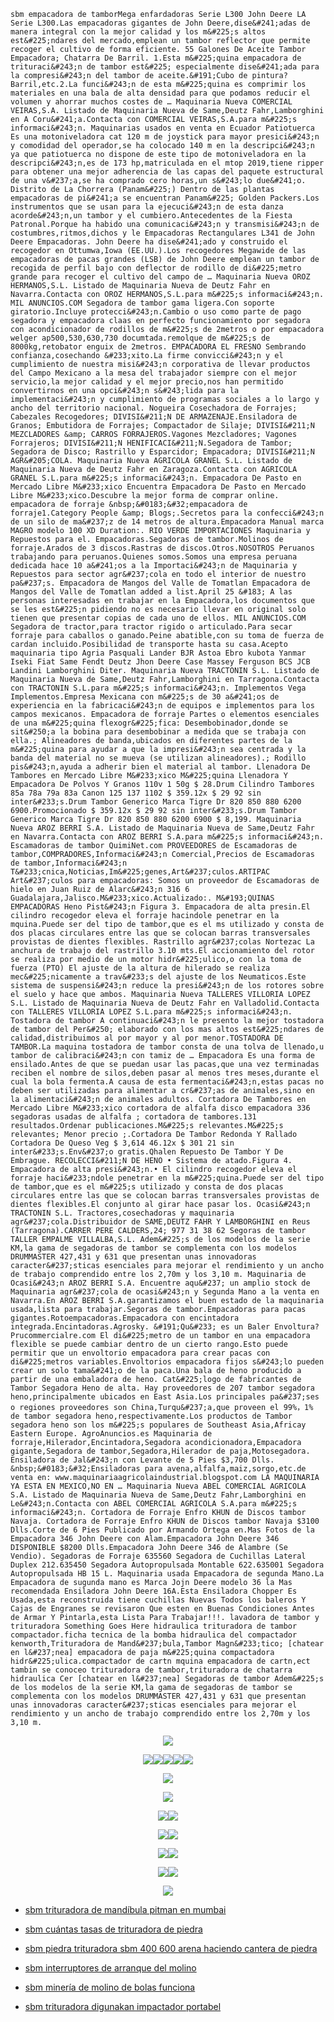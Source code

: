 
```
sbm empacadora de tamborMega enfardadoras Serie L300 John Deere LA Serie L300.Las empacadoras gigantes de John Deere,dise&#241;adas de manera integral con la mejor calidad y los m&#225;s altos est&#225;ndares del mercado,emplean un tambor reflector que permite recoger el cultivo de forma eficiente. 55 Galones De Aceite Tambor Empacadora; Chatarra De Barril. 1.Esta m&#225;quina empacadora de trituraci&#243;n de tambor est&#225; especialmente dise&#241;ada para la compresi&#243;n del tambor de aceite.&#191;Cubo de pintura? Barril,etc.2.La funci&#243;n de esta m&#225;quina es comprimir los materiales en una bala de alta densidad para que podamos reducir el volumen y ahorrar muchos costes de … Maquinaria Nueva COMERCIAL VEIRAS,S.A. Listado de Maquinaria Nueva de Same,Deutz Fahr,Lamborghini en A Coru&#241;a.Contacta con COMERCIAL VEIRAS,S.A.para m&#225;s informaci&#243;n. Maquinarias usados en venta en Ecuador Patiotuerca Es una motoniveladora cat 120 m de joystick para mayor presici&#243;n y comodidad del operador,se ha colocado 140 m en la descripci&#243;n ya que patiotuerca no dispone de este tipo de motoniveladora en la descripci&#243;n,es de 173 hp,matriculada en el mtop 2019,tiene ripper para obtener una mejor adherencia de las capas del paquete estructural de una v&#237;a,se ha comprado cero horas,un s&#243;lo due&#241;o. Distrito de La Chorrera (Panam&#225;) Dentro de las plantas empacadoras de pi&#241;a se encuentran Panam&#225; Golden Packers.Los instrumentos que se usan para la ejecuci&#243;n de esta danza acorde&#243;n,un tambor y el cumbiero.Antecedentes de la Fiesta Patronal.Porque ha habido una comunicaci&#243;n y transmisi&#243;n de costumbres,ritmos,dichos y le Empacadoras Rectangulares L341 de John Deere Empacadoras. John Deere ha dise&#241;ado y construido el recogedor en Ottumwa,Iowa (EE.UU.).Los recogedores Megawide de las empacadoras de pacas grandes (LSB) de John Deere emplean un tambor de recogida de perfil bajo con deflector de rodillo de di&#225;metro grande para recoger el cultivo del campo de … Maquinaria Nueva OROZ HERMANOS,S.L. Listado de Maquinaria Nueva de Deutz Fahr en Navarra.Contacta con OROZ HERMANOS,S.L.para m&#225;s informaci&#243;n. MIL ANUNCIOS.COM Segadora de tambor gama ligera.Con soporte giratorio.Incluye protecci&#243;n.Cambio o uso como parte de pago segadora y empacadora claas en perfecto funcionamiento por segadora con acondicionador de rodillos de m&#225;s de 2metros o por empacadora welger ap500,530,630,730 documtada.remolque de m&#225;s de 8000kg,retobator enguix de 2metros. EMPACADORA EL FRESNO Sembrando confianza,cosechando &#233;xito.La firme convicci&#243;n y el cumplimiento de nuestra misi&#243;n corporativa de llevar productos del Campo Mexicano a la mesa del trabajador siempre con el mejor servicio,la mejor calidad y el mejor precio,nos han permitido convertirnos en una opci&#243;n s&#243;lida para la implementaci&#243;n y cumplimiento de programas sociales a lo largo y ancho del territorio nacional. Nogueira Cosechadora de Forrajes; Cabezales Recogedores; DIVISI&#211;N DE ARMAZENAJE.Ensiladora de Granos; Embutidora de Forrajes; Compactador de Silaje; DIVISI&#211;N MEZCLADORES &amp; CARROS FORRAJEROS.Vagones Mezcladores; Vagones Forrajeros; DIVISI&#211;N HENIFICACI&#211;N.Segadora de Tambor; Segadora de Disco; Rastrillo y Esparcidor; Empacadora; DIVISI&#211;N AGR&#205;COLA. Maquinaria Nueva AGRICOLA GRANEL S.L. Listado de Maquinaria Nueva de Deutz Fahr en Zaragoza.Contacta con AGRICOLA GRANEL S.L.para m&#225;s informaci&#243;n. Empacadora De Pasto en Mercado Libre M&#233;xico Encuentra Empacadora De Pasto en Mercado Libre M&#233;xico.Descubre la mejor forma de comprar online. empacadora de forraje &nbsp;&#0183;&#32;empacadora de forraje1.Category People &amp; Blogs;.Secretos para la confecci&#243;n de un silo de ma&#237;z de 14 metros de altura.Empacadora Manual marca MAGRO modelo 100 XD Duration:. RIO VERDE IMPORTACIONES Maquinaria y Repuestos para el. Empacadoras.Segadoras de tambor.Molinos de forraje.Arados de 3 discos.Rastras de discos.Otros.NOSOTROS Peruanos trabajando para peruanos.Quienes somos.Somos una empresa peruana dedicada hace 10 a&#241;os a la Importaci&#243;n de Maquinaria y Repuestos para sector agr&#237;cola en todo el interior de nuestro pa&#237;s. Empacadora de Mangos del Valle de Tomatlan Empacadora de Mangos del Valle de Tomatlan added a list.April 25 &#183; A las personas interesadas en trabajar en la Empacadora,los documentos que se les est&#225;n pidiendo no es necesario llevar en original solo tienen que presentar copias de cada uno de ellos. MIL ANUNCIOS.COM Segadora de tractor,para tractor rigido o articulado.Para secar forraje para caballos o ganado.Peine abatible,con su toma de fuerza de cardan incluido.Posibilidad de transporte hasta su casa.Acepto maquinaria tipo Agria Pasquali Lander BJR Astoa Ebro kubota Yanmar Iseki Fiat Same Fendt Deutz Jhon Deere Case Massey Ferguson BCS JCB Landini Lamborghini Diter. Maquinaria Nueva TRACTONIN S.L. Listado de Maquinaria Nueva de Same,Deutz Fahr,Lamborghini en Tarragona.Contacta con TRACTONIN S.L.para m&#225;s informaci&#243;n. Implementos Vega Implementos.Empresa Mexicana con m&#225;s de 30 a&#241;os de experiencia en la fabricaci&#243;n de equipos e implementos para los campos mexicanos. Empacadora de forraje Partes o elementos esenciales de una m&#225;quina flexogr&#225;fica: Desembobinador,donde se sit&#250;a la bobina para desembobinar a medida que se trabaja con ella.; Alineadores de banda,ubicados en diferentes partes de la m&#225;quina para ayudar a que la impresi&#243;n sea centrada y la banda del material no se mueva (se utilizan alineadores).; Rodillo pis&#243;n,ayuda a adherir bien el material al tambor. Llenadora De Tambores en Mercado Libre M&#233;xico M&#225;quina Llenadora Y Empacadora De Polvos Y Granos 110v 1 50g $ 28.Drum Cilindro Tambores 85a 78a 79a 83a Canon 125 137 1102 $ 359.12x $ 29 92 sin inter&#233;s.Drum Tambor Generico Marca Tigre Dr 820 850 880 6200 6900.Promocionado $ 359.12x $ 29 92 sin inter&#233;s.Drum Tambor Generico Marca Tigre Dr 820 850 880 6200 6900 $ 8,199. Maquinaria Nueva AROZ BERRI S.A. Listado de Maquinaria Nueva de Same,Deutz Fahr en Navarra.Contacta con AROZ BERRI S.A.para m&#225;s informaci&#243;n. Escamadoras de tambor QuimiNet.com PROVEEDORES de Escamadoras de tambor,COMPRADORES,Informaci&#243;n Comercial,Precios de Escamadoras de tambor,Informaci&#243;n T&#233;cnica,Noticias,Im&#225;genes,Art&#237;culos.ARTIPAC Art&#237;culos para empacadoras: Somos un proveedor de Escamadoras de hielo en Juan Ruiz de Alarc&#243;n 316 6 Guadalajara,Jalisco.M&#233;xico.Actualizado:. M&#193;QUINAS EMPACADORAS Heno Pist&#243;n Figura 3. Empacadora de alta presin.El cilindro recogedor eleva el forraje hacindole penetrar en la mquina.Puede ser del tipo de tambor,que es el ms utilizado y consta de dos placas circulares entre las que se colocan barras transversales provistas de dientes flexibles. Rastrillo agr&#237;colas Nortezac La anchura de trabajo del rastrillo 3.10 mts.El accionamiento del rotor se realiza por medio de un motor hidr&#225;ulico,o con la toma de fuerza (PTO) El ajuste de la altura de hilerado se realiza mec&#225;nicamente a trav&#233;s del ajuste de los Neumaticos.Este sistema de suspensi&#243;n reduce la presi&#243;n de los rotores sobre el suelo y hace que ambos. Maquinaria Nueva TALLERES VILLORIA LOPEZ S.L. Listado de Maquinaria Nueva de Deutz Fahr en Valladolid.Contacta con TALLERES VILLORIA LOPEZ S.L.para m&#225;s informaci&#243;n. Tostadora de tambor A continuaci&#243;n le presento la mejor tostadora de tambor del Per&#250; elaborado con los mas altos est&#225;ndares de calidad,distribuimos al por mayor y al por menor.TOSTADORA DE TAMBOR.La maquina tostadora de tambor consta de una tolva de llenado,u tambor de calibraci&#243;n con tamiz de … Empacadora Es una forma de ensilado.Antes de que se puedan usar las pacas,que una vez terminadas reciben el nombre de silos,deben pasar al menos tres meses,durante el cual la bola fermenta.A causa de esta fermentaci&#243;n,estas pacas no deben ser utilizadas para alimentar a cr&#237;as de animales,sino en la alimentaci&#243;n de animales adultos. Cortadora De Tambores en Mercado Libre M&#233;xico cortadora de alfalfa disco empacadora 336 segadoras usadas de alfalfa ; cortadora de tambores.131 resultados.Ordenar publicaciones.M&#225;s relevantes.M&#225;s relevantes; Menor precio ;.Cortadora De Tambor Redonda Y Rallado Cortadora De Queso Veg $ 3,614 46.12x $ 301 21 sin inter&#233;s.Env&#237;o gratis.Qhalen Repuesto De Tambor Y De Embrague. RECOLECCI&#211;N DE HENO • Sistema de atado.Figura 4. Empacadora de alta presi&#243;n.• El cilindro recogedor eleva el forraje haci&#233;ndole penetrar en la m&#225;quina.Puede ser del tipo de tambor,que es el m&#225;s utilizado y consta de dos placas circulares entre las que se colocan barras transversales provistas de dientes flexibles.El conjunto al girar hace pasar los. Ocasi&#243;n TRACTONIN S.L. Tractores,cosechadoras y maquinaria agr&#237;cola.Distribuidor de SAME,DEUTZ FAHR Y LAMBORGHINI en Reus (Tarragona).CARRER PERE CALDERS,24; 977 31 38 62 Segoras de tambor TALLER EMPALME VILLALBA,S.L. Adem&#225;s de los modelos de la serie KM,la gama de segadoras de tambor se complementa con los modelos DRUMMASTER 427,431 y 631 que presentan unas innovadoras caracter&#237;sticas esenciales para mejorar el rendimiento y un ancho de trabajo comprendido entre los 2,70m y los 3,10 m. Maquinaria de Ocasi&#243;n AROZ BERRI S.A. Encuentre aqu&#237; un amplio stock de Maquinaria agr&#237;cola de ocasi&#243;n y Segunda Mano a la venta en Navarra.En AROZ BERRI S.A.garantizamos el buen estado de la maquinaria usada,lista para trabajar.Segoras de tambor.Empacadoras para pacas gigantes.Rotoempacadoras.Empacadora con encintadora integrada.Encintadoras.Agrosky. &#191;Qu&#233; es un Baler Envoltura? Prucommercialre.com El di&#225;metro de un tambor en una empacadora flexible se puede cambiar dentro de un cierto rango.Esto puede permitir que un envoltorio empacadora para crear pacas con di&#225;metros variables.Envoltorios empacadora fijos s&#243;lo pueden crear un solo tama&#241;o de la paca.Una bala de heno producido a partir de una embaladora de heno. Cat&#225;logo de fabricantes de Tambor Segadora Heno de alta. Hay proveedores de 207 tambor segadora heno,principalmente ubicados en East Asia.Los principales pa&#237;ses o regiones proveedores son China,Turqu&#237;a,que proveen el 99%，1% de tambor segadora heno,respectivamente.Los productos de Tambor segadora heno son los m&#225;s populares de Southeast Asia,Africay Eastern Europe. AgroAnuncios.es Maquinaria de forraje,Hilerador,Encintadora,Segadora acondicionadora,Empacadora gigante,Segadora de tambor,Segadora,Hilerador de paja,Motosegadora. Ensiladora de Jal&#243;n con Levante de 5 Pies $3,700 Dlls. &nbsp;&#0183;&#32;Ensiladoras para avena,alfalfa,maiz,sorgo,etc.de venta en: www.maquinariaagricolaindustrial.blogspot.com LA MAQUINARIA YA ESTA EN MEXICO,NO EN … Maquinaria Nueva ABEL COMERCIAL AGRICOLA S.A. Listado de Maquinaria Nueva de Same,Deutz Fahr,Lamborghini en Le&#243;n.Contacta con ABEL COMERCIAL AGRICOLA S.A.para m&#225;s informaci&#243;n. Cortadora de Forraje Enfro KHUN de Discos tambor Navaja. Cortadora de Forraje Enfro KHUN de Discos tambor Navaja $3100 Dlls.Corte de 6 Pies Publicado por Armando Ortega en.Mas Fotos de la Empacadora 346 John Deere con Alam.Empacadora John Deere 346 DISPONIBLE $8200 Dlls.Empacadora John Deere 346 de Alambre (Se Vendio). Segadoras de Forraje 635560 Segadora de Cuchillas Lateral Duplex 212.635450 Segadora Autopropulsada Montable 622.635001 Segadora Autopropulsada HB 15 L. Maquinaria usada Empacadora de segunda Mano.La Empacadora de sugunda mano es Marca Jojn Deere modelo 36 la Mas recomendada Ensiladora John Deere 16A.Esta Ensiladora Chopper Es Usada,esta reconstruida tiene cuchillas Nuevas Todos los baleros Y Cajas de Engranes se revisaron Que esten en Buenas Condiciones Antes de Armar Y Pintarla,esta Lista Para Trabajar!!!. lavadora de tambor y trituradora Something Goes Here hidraulica trituradora de tambor compactador.ficha tecnica de la bomba hidraulica del compactador kenworth,Trituradora de Mand&#237;bula,Tambor Magn&#233;tico; [chatear en l&#237;nea] empacadora de paja m&#225;quina compactadora hidr&#225;ulica.compactador de cartn mquina empacadora de cartn,ect tambin se conoceo trituradora de tambor,trituradora de chatarra hidraulica Cer [chatear en l&#237;nea] Segadoras de tambor Adem&#225;s de los modelos de la serie KM,la gama de segadoras de tambor se complementa con los modelos DRUMMASTER 427,431 y 631 que presentan unas innovadoras caracter&#237;sticas esenciales para mejorar el rendimiento y un ancho de trabajo comprendido entre los 2,70m y los 3,10 m. 
```

<div align="center">

<a href="https://es-crusher.shibang-china.com/github&k=sbm+empacadora+de+tambor"><img src="https://static.shibang-china.com/es/crusher/logo.jpg"></a>

<a href="https://es-crusher.shibang-china.com/github&k=sbm+empacadora+de+tambor"><img src="https://static.shibang-china.com/es/crusher/index.jpg"></a><a href="https://es-crusher.shibang-china.com/material.htmlgithub&k=sbm+empacadora+de+tambor"><img src="https://static.shibang-china.com/es/crusher/material.jpg"></a><a href="https://es-crusher.shibang-china.com/application.htmlgithub&k=sbm+empacadora+de+tambor"><img src="https://static.shibang-china.com/es/crusher/application.jpg"></a><a href="https://es-crusher.shibang-china.com/aboutus.htmlgithub&k=sbm+empacadora+de+tambor"><img src="https://static.shibang-china.com/es/crusher/aboutus.jpg"></a><a href="https://es-crusher.shibang-china.com/contact.htmlgithub&k=sbm+empacadora+de+tambor"><img src="https://static.shibang-china.com/es/crusher/contact.jpg"></a>

<a href="https://es-crusher.shibang-china.com/github&k=sbm+empacadora+de+tambor"><img src="https://static.shibang-china.com/es/crusher/banner.jpg"></a>

<a href="https://swt.shibang-china.com/github&k=sbm+empacadora+de+tambor"><img src="https://static.shibang-china.com/es/crusher/text.jpg"></a>

<a href="https://swt.shibang-china.com/github&k=sbm+empacadora+de+tambor"><img src="https://static.shibang-china.com/es/crusher/chat.jpg"></a><a href="https://es-crusher.shibang-china.com/contact.htmlgithub&k=sbm+empacadora+de+tambor"><img src="https://static.shibang-china.com/es/crusher/message.jpg"></a>

<a href="https://es-crusher.shibang-china.com/products/pe.htmlgithub&k=sbm+empacadora+de+tambor"><img src="https://static.shibang-china.com/es/crusher/pe.jpg"></a><a href="https://es-crusher.shibang-china.com/products/pf.htmlgithub&k=sbm+empacadora+de+tambor"><img src="https://static.shibang-china.com/es/crusher/pf.jpg"></a>

<a href="https://es-crusher.shibang-china.com/products/hpt.htmlgithub&k=sbm+empacadora+de+tambor"><img src="https://static.shibang-china.com/es/crusher/hpt.jpg"></a><a href="https://es-crusher.shibang-china.com/products/vsi.htmlgithub&k=sbm+empacadora+de+tambor"><img src="https://static.shibang-china.com/es/crusher/vsi.jpg"></a>

<a href="https://es-crusher.shibang-china.com/products/klv.htmlgithub&k=sbm+empacadora+de+tambor"><img src="https://static.shibang-china.com/es/crusher/klv.jpg"></a><a href="https://es-crusher.shibang-china.com/products/portable.htmlgithub&k=sbm+empacadora+de+tambor"><img src="https://static.shibang-china.com/es/crusher/portable.jpg"></a>

<a href="https://swt.shibang-china.com/github&k=sbm+empacadora+de+tambor"><img src="https://static.shibang-china.com/es/crusher/case.jpg"></a>

</div>


* [sbm trituradora de mandíbula pitman en mumbai](sbm%20trituradora%20de%20mand%C3%ADbula%20pitman%20en%20mumbai.md)

* [sbm cuántas tasas de trituradora de piedra](sbm%20cu%C3%A1ntas%20tasas%20de%20trituradora%20de%20piedra.md)

* [sbm piedra trituradora sbm 400 600 arena haciendo cantera de piedra](sbm%20piedra%20trituradora%20sbm%20400%20600%20arena%20haciendo%20cantera%20de%20piedra.md)

* [sbm interruptores de arranque del molino](sbm%20interruptores%20de%20arranque%20del%20molino.md)

* [sbm minería de molino de bolas funciona](sbm%20miner%C3%ADa%20de%20molino%20de%20bolas%20funciona.md)

* [sbm trituradora digunakan impactador portabel](sbm%20trituradora%20digunakan%20impactador%20portabel.md)